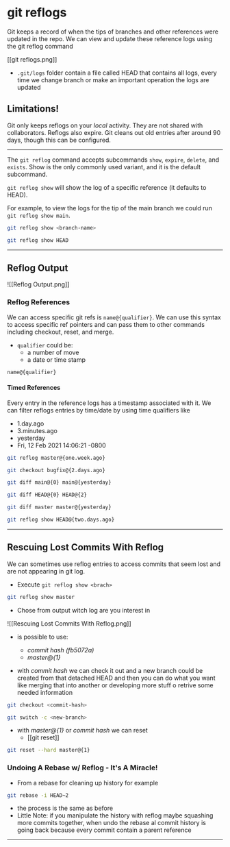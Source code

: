 # git reflogs

Git keeps a record of when the tips of branches and other references were updated in the repo.
We can view and update these reference logs using the git reflog command

[[git reflogs.png]]

- `.git/logs` folder contain a file called HEAD that contains all logs, every time we change branch or make an important operation the logs are updated

## Limitations!

Git only keeps reflogs on your _local_ activity. They are not shared with collaborators.
Reflogs also expire. Git cleans out old entries after around 90 days, though this can be configured.

---

The `git reflog` command accepts subcommands `show`, `expire`, `delete`, and `exists`. Show is the only commonly used variant, and it is the default subcommand.

`git reflog show` will show the log of a specific reference (it defaults to HEAD).

For example, to view the logs for the tip of the main branch we could run `git reflog show main`.

```bash
git reflog show <branch-name>
```

```bash
git reflog show HEAD
```

---

## Reflog Output

![[Reflog Output.png]]

### Reflog References

We can access specific git refs is `name@{qualifier}`. We can use this syntax to access specific ref pointers and can pass them to other commands including checkout, reset, and merge.

- `qualifier` could be:
  - a number of move
  - a date or time stamp

```bash
name@{qualifier}
```

#### Timed References

Every entry in the reference logs has a timestamp associated with it. We can filter reflogs entries by time/date by using time qualifiers like

- 1.day.ago
- 3.minutes.ago
- yesterday
- Fri, 12 Feb 2021 14:06:21 -0800

```bash
git reflog master@{one.week.ago}
```

```bash
git checkout bugfix@{2.days.ago}
```

```bash
git diff main@{0} main@{yesterday}
```

```bash
git diff HEAD@{0} HEAD@{2}
```

```bash
git diff master master@{yesterday}
```

```bash
git reflog show HEAD@{two.days.ago}
```

---

## Rescuing Lost Commits With Reflog

We can sometimes use reflog entries to access commits that seem lost and are not appearing in git log.

- Execute `git reflog show <brach>`

```bash
git reflog show master
```

- Chose from output witch log are you interest in

![[Rescuing Lost Commits With Reflog.png]]

- is possible to use:

  - _commit hash (fb5072a)_
  - _master@{1}_

- with _commit hash_ we can check it out and a new branch could be created from that detached HEAD and then you can do what you want like merging that into another or developing more stuff o retrive some needed information

```bash
git checkout <commit-hash>
```

```bash
git switch -c <new-branch>
```

- with _master@{1}_ or _commit hash_ we can reset
  - [[git reset]]

```bash
git reset --hard master@{1}
```

### Undoing A Rebase w/ Reflog - It's A Miracle!

- From a rebase for cleaning up history for example

```bash
git rebase -i HEAD~2
```

- the process is the same as before
- Little Note: if you manipulate the history with reflog maybe squashing more commits together, when undo the rebase al commit history is going back because every commit contain a parent reference

---
